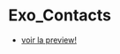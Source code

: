 # Exo_Contacts
*	[voir la preview!](https://htmlpreview.github.io/?https://github.com/bartbc/Exo_Contacts/blob/master/index.html)
